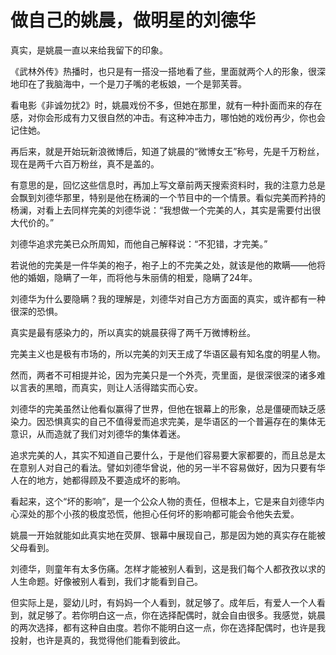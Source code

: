 # 做自己的姚晨，做明星的刘德华

真实，是姚晨一直以来给我留下的印象。

《武林外传》热播时，也只是有一搭没一搭地看了些，里面就两个人的形象，很深地印在了我脑海中，一个是刀子嘴的老板娘，一个是郭芙蓉。

看电影《非诚勿扰2》时，姚晨戏份不多，但她在那里，就有一种扑面而来的存在感，对你会形成有力又很自然的冲击。有这种冲击力，哪怕她的戏份再少，你也会记住她。

再后来，就是开始玩新浪微博后，知道了姚晨的“微博女王”称号，先是千万粉丝，现在是两千六百万粉丝，真不是盖的。

有意思的是，回忆这些信息时，再加上写文章前两天搜索资料时，我的注意力总是会飘到刘德华那里，特别是他在杨澜的一个节目中的一个情景。看似完美而矜持的杨澜，对看上去同样完美的刘德华说：“我想做一个完美的人，其实是需要付出很大代价的。”

刘德华追求完美已众所周知，而他自己解释说：“不犯错，才完美。”

若说他的完美是一件华美的袍子，袍子上的不完美之处，就该是他的欺瞒——他将他的婚姻，隐瞒了一年，而将他与朱丽倩的相爱，隐瞒了24年。

刘德华为什么要隐瞒？我的理解是，刘德华对自己方方面面的真实，或许都有一种很深的恐惧。

真实是最有感染力的，所以真实的姚晨获得了两千万微博粉丝。

完美主义也是极有市场的，所以完美的刘天王成了华语区最有知名度的明星人物。

然而，两者不可相提并论，因为完美只是一个外壳，壳里面，是很深很深的诸多难以言表的黑暗，而真实，则让人活得踏实而心安。

刘德华的完美虽然让他看似赢得了世界，但他在银幕上的形象，总是僵硬而缺乏感染力。因恐惧真实的自己不值得爱而追求完美，是华语区的一个普遍存在的集体无意识，从而造就了我们对刘德华的集体着迷。

追求完美的人，其实不知道自己要什么，于是他们容易要大家都要的，而且总是太在意别人对自己的看法。譬如刘德华曾说，他的另一半不容易做好，因为只要有华人在的地方，她都得顾及不要造成坏的影响。

看起来，这个“坏的影响”，是一个公众人物的责任，但根本上，它是来自刘德华内心深处的那个小孩的极度恐慌，他担心任何坏的影响都可能会令他失去爱。

姚晨一开始就能如此真实地在荧屏、银幕中展现自己，那是因为她的真实存在能被父母看到。

刘德华，则童年有太多伤痛。怎样才能被别人看到，这是我们每个人都孜孜以求的人生命题。好像被别人看到，我们才能看到自己。

但实际上是，婴幼儿时，有妈妈一个人看到，就足够了。成年后，有爱人一个人看到，就足够了。若你明白这一点，你在选择配偶时，就会自由很多。我感觉，姚晨的两次选择，都有这种自由度。若你不能明白这一点，你在选择配偶时，也许是我投射，也许是真的，我觉得他们能看到彼此。